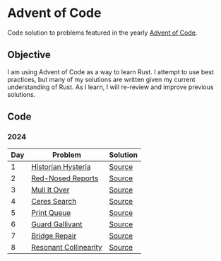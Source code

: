 # Advent of Code

Code solution to problems featured in the yearly [Advent of Code](https://adventofcode.com/).

## Objective
I am using Advent of Code as a way to learn Rust. I attempt to use best practices, but many of my solutions are written given my current understanding of Rust. As I learn, I will re-review and improve previous solutions.

## Code
### 2024
| Day | Problem | Solution |
| --- | ------- | -------- |
| 1   | [Historian Hysteria](https://adventofcode.com/2024/day/1) | [Source](src/year2024/day01.rs) |
| 2   | [Red-Nosed Reports](https://adventofcode.com/2024/day/2) | [Source](src/year2024/day02.rs) |
| 3   | [Mull It Over](https://adventofcode.com/2024/day/3) | [Source](src/year2024/day03.rs) |
| 4   | [Ceres Search](https://adventofcode.com/2024/day/4) | [Source](src/year2024/day04.rs) |
| 5   | [Print Queue](https://adventofcode.com/2024/day/5) | [Source](src/year2024/day05.rs) |
| 6   | [Guard Gallivant](https://adventofcode.com/2024/day/6) | [Source](src/year2024/day06.rs) |
| 7   | [Bridge Repair](https://adventofcode.com/2024/day/7) | [Source](src/year2024/day07.rs) |
| 8   | [Resonant Collinearity](https://adventofcode.com/2024/day/8) | [Source](src/year2024/day08.rs) |
